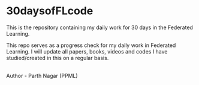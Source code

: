 # 30daysofFLcode
This is the repository containing my daily work for 30 days in the Federated Learning. 

This repo serves as a progress check for my daily work in Federated Learning. I will update all papers, books, videos and codes I have studied/created in this on a regular basis.

<br>
Author - Parth Nagar (PPML)
